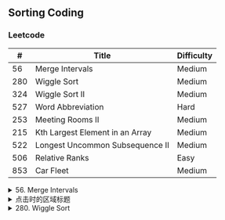 ## Sorting Coding

### Leetcode

\#| Title|Difficulty
--|--|--
56  |  Merge Intervals  |  Medium
280   |    Wiggle Sort |      Medium
324   | Wiggle Sort II  |  Medium  
527   |  Word Abbreviation    | Hard
253   | Meeting Rooms II  |  Medium
215   | Kth Largest Element in an Array    |Medium
522    |Longest Uncommon Subsequence II    |Medium  
506    |Relative Ranks   | Easy
853   | Car Fleet   | Medium

<details>
<summary>56. Merge Intervals</summary>
Given a collection of intervals, merge all overlapping intervals.<br>Input: [[1,3],[2,6],[8,10],[15,18]]<br>
Output: [[1,6],[8,10],[15,18]]<br>
Explanation: Since intervals [1,3] and [2,6] overlaps, merge them into [1,6].
</details>

<details>
  <summary>点击时的区域标题</summary>
  ```bash
  echo "hello shell"
  echo "hello python"
  ```
</details>

<details>
<summary>280. Wiggle Sort</summary>
......
</details>
